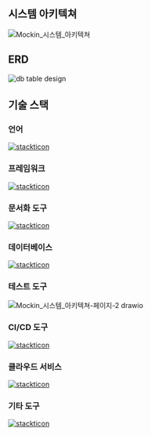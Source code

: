 
## 시스템 아키텍쳐
![Mockin_시스템_아키텍쳐](https://github.com/user-attachments/assets/3f11cea5-175a-4672-a924-be206353559a)

## ERD
![db table design](https://github.com/user-attachments/assets/c432f1a5-478d-4df6-9489-f0465e3f291e)

## 기술 스택
### 언어
[![stackticon](https://firebasestorage.googleapis.com/v0/b/stackticon-81399.appspot.com/o/images%2F1733215287798?alt=media&token=382b1c2e-7cc9-4a32-915c-67ac2ac09974)](https://github.com/msdio/stackticon)

### 프레임워크
[![stackticon](https://firebasestorage.googleapis.com/v0/b/stackticon-81399.appspot.com/o/images%2F1733215325686?alt=media&token=35575825-8a0e-4117-a8fd-36b63e032fed)](https://github.com/msdio/stackticon)

### 문서화 도구
[![stackticon](https://firebasestorage.googleapis.com/v0/b/stackticon-81399.appspot.com/o/images%2F1733215340691?alt=media&token=a9fa19d1-d452-4642-a4fb-33e6c582acde)](https://github.com/msdio/stackticon)

### 데이터베이스
[![stackticon](https://firebasestorage.googleapis.com/v0/b/stackticon-81399.appspot.com/o/images%2F1733215362365?alt=media&token=fa73fd61-32ce-4c48-a5cd-9fe0968a0801)](https://github.com/msdio/stackticon)

### 테스트 도구
![Mockin_시스템_아키텍쳐-페이지-2 drawio](https://github.com/user-attachments/assets/94e3e92c-c965-4944-8e25-8d7c24ca7f64)

### CI/CD 도구
[![stackticon](https://firebasestorage.googleapis.com/v0/b/stackticon-81399.appspot.com/o/images%2F1733215272807?alt=media&token=ed8106ec-f929-4936-8d7a-1e7bc5ca2533)](https://github.com/msdio/stackticon)

### 클라우드 서비스
[![stackticon](https://firebasestorage.googleapis.com/v0/b/stackticon-81399.appspot.com/o/images%2F1733216077984?alt=media&token=530182f0-cc86-468c-aece-35dbb7c3978c)](https://github.com/msdio/stackticon)

### 기타 도구
[![stackticon](https://firebasestorage.googleapis.com/v0/b/stackticon-81399.appspot.com/o/images%2F1733215257410?alt=media&token=3e24c42c-46e2-4a15-865e-d8d9690de4b6)](https://github.com/msdio/stackticon)